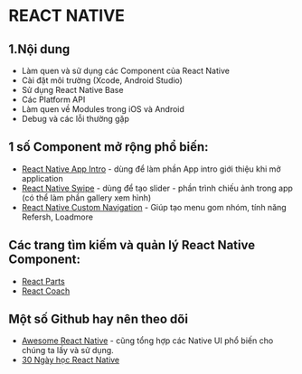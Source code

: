 # REACT NATIVE

## 1.Nội dung
* Làm quen và sử dụng các Component của React Native
* Cài đặt môi trường (Xcode, Android Studio)
* Sử dụng React Native Base
* Các Platform API
* Làm quen về Modules trong iOS và Android
* Debug và các lỗi thường gặp

## 1 số Component mở rộng phổ biến:
* [React Native App Intro](https://github.com/FuYaoDe/react-native-app-intro) - dùng để làm phần App intro giới thiệu khi mở application
* [React Native Swipe](https://github.com/sunnylqm/react-native-swiper2) - dùng để tạo slider - phần trình chiếu ảnh trong app (có thể làm phần gallery xem hình)
* [React Native Custom Navigation](https://github.com/superdami/react-native-custom-navigation) - Giúp tạo menu gom nhóm, tính năng Refersh, Loadmore

## Các trang tìm kiếm và quản lý React Native Component:
* [React Parts](https://react.parts/native)
* [React Coach](https://js.coach/react-native)

## Một số Github hay nên theo dõi
* [Awesome React Native](https://github.com/jondot/awesome-react-native) - cũng tổng hợp các Native UI phổ biến cho chúng ta lấy và sử dụng.
* [30 Ngày học React Native](https://github.com/fangwei716/30-days-of-react-native)
